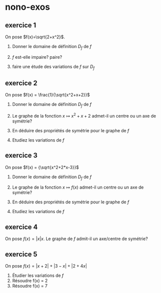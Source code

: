 # nono-exos

## exercice 1

On pose $f(x)=\sqrt{2+x^2}$.

1) Donner le domaine de définition $D_f$ de $f$

2) $f$ est-elle impaire? paire?

3) faire une étude des variations de $f$ sur $D_f$

## exercice 2

On pose $f(x) = \frac{1}{\sqrt{x^2+x+2}}$

1) Donner le domaine de définition $D_f$ de $f$

2) Le graphe de la fonction $x\mapsto {x^2+x+2}$ admet-il un centre ou un axe de symétrie?

3) En déduire des propriétés de symétrie pour le graphe de $f$

4) Etudiez les variations de $f$

## exercice 3
On pose $f(x) = {\sqrt{x^2+2*x-3}}$

1) Donner le domaine de définition $D_f$ de $f$

2) Le graphe de la fonction $x\mapsto f(x)$ admet-il un centre ou un axe de symétrie?

3) En déduire des propriétés de symétrie pour le graphe de $f$

4) Etudiez les variations de $f$

## exercice 4
On pose $f(x) = |x|x$. Le graphe de $f$ admit-il un axe/centre de symétrie?

## exercice 5

On pose $f(x) = |x+2| + |3-x| + |2+4x|$

1) Étudier les variations de $f$
2) Résoudre f(x) = 2
3) Résoudre f(x) = 7
